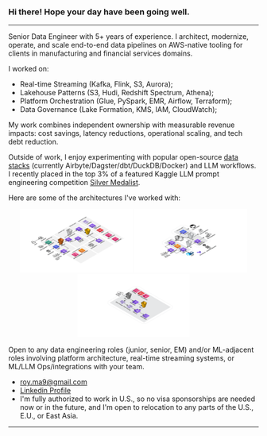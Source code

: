 ### Hi there! Hope your day have been going well.
---
Senior Data Engineer with 5+ years of experience. I architect, modernize, operate, and scale end-to-end data pipelines on AWS-native tooling for clients in manufacturing and financial services domains.

I worked on:
- Real-time Streaming (Kafka, Flink, S3, Aurora); 
- Lakehouse Patterns (S3, Hudi, Redshift Spectrum, Athena); 
- Platform Orchestration (Glue, PySpark, EMR, Airflow, Terraform);
- Data Governance (Lake Formation, KMS, IAM, CloudWatch);

My work combines independent ownership with measurable revenue impacts: cost savings, latency reductions, operational scaling, and tech debt reduction.

Outside of work, I enjoy experimenting with popular open-source [data stacks](https://github.com/Creative-Ataraxia/CLV-data-pipeline) (currently Airbyte/Dagster/dbt/DuckDB/Docker) and LLM workflows. I recently placed in the top 3% of a featured Kaggle LLM prompt engineering competition [Silver Medalist](https://www.kaggle.com/certification/competitions/alexmason11/llms-you-cant-please-them-all).

Here are some of the architectures I've worked with:

<p align="center">
  <img src="img/1. Data Marketplace v3.png" width="45%"/>
  <img src="img/2. Dual Path Realtime Streaming v2.png" width="45%"/>
  <br>
  <img src="img/3. Food Costs.png" width="45%"/>

</p>

Open to any data engineering roles (junior, senior, EM) and/or ML-adjacent roles involving platform architecture, real-time streaming systems, or ML/LLM Ops/integrations with your team.
- [roy.ma9@gmail.com](mailto:roy.ma9@gmail.com)
- [Linkedin Profile](https://www.linkedin.com/in/royma/)
- I'm fully authorized to work in U.S., so no visa sponsorships are needed now or in the future, and I'm open to relocation to any parts of the U.S., E.U., or East Asia.
---
